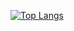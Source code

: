 [![Top Langs](https://github-readme-stats.vercel.app/api/top-langs/?username=arcadnick)](https://github.com/anuraghazra/github-readme-stats)
<!--## Hi there 👋

<!--
**Arcadnick/Arcadnick** is a ✨ _special_ ✨ repository because its `README.md` (this file) appears on your GitHub profile.

Here are some ideas to get you started:

- 🔭 I’m currently working on ...
- 🌱 I’m currently learning ...
- 👯 I’m looking to collaborate on ...
- 🤔 I’m looking for help with ...
- 💬 Ask me about ...
- 📫 How to reach me: ...
- 😄 Pronouns: ...
- ⚡ Fun fact: ...
-->
